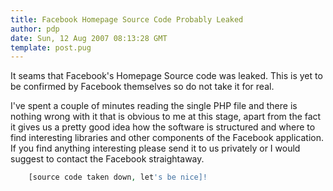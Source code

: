 ```yaml
---
title: Facebook Homepage Source Code Probably Leaked
author: pdp
date: Sun, 12 Aug 2007 08:13:28 GMT
template: post.pug
---
```


It seams that Facebook's Homepage Source code was leaked. This is yet to be confirmed by Facebook themselves so do not take it for real.

I've spent a couple of minutes reading the single PHP file and there is nothing wrong with it that is obvious to me at this stage, apart from the fact it gives us a pretty good idea how the software is structured and where to find interesting libraries and other components of the Facebook application. If you find anything interesting please send it to us privately or I would suggest to contact the Facebook straightaway.

```php
	[source code taken down, let's be nice]!
```
